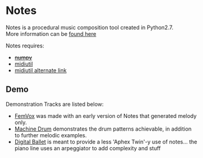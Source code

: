 # Notes
Notes is a procedural music composition tool created in Python2.7.    
More information can be [found here](http://b38tn1k.com/code/2015/02/10/Procedural-Generation-with-MIDI/)   

Notes requires:
<ul>
<li><a href="http://www.numpy.org/"><del>numpy</del></a>
<li><a href="https://code.google.com/p/midiutil/">midiutil </a>
<li><a href="http://www.emergentmusics.org/midiutil">midiutil alternate link</a>
</ul>

## Demo
Demonstration Tracks are listed below:
<ul>
<li><a href="https://soundcloud.com/b38tn1k/femvox-the-realm-a-procedurally-generated-music-experiment">FemVox</a> was made with an early version of Notes that generated melody only.

<li><a href="https://soundcloud.com/b38tn1k/machine-drum">Machine Drum</a> demonstrates the drum patterns achievable, in addition to further melodic examples.

<li> <a href="https://soundcloud.com/b38tn1k/digital-ballet">Digital Ballet</a> is meant to provide a less 'Aphex Twin'-y use of notes... the piano line uses an arpeggiator to add complexity and stuff
</ul>
